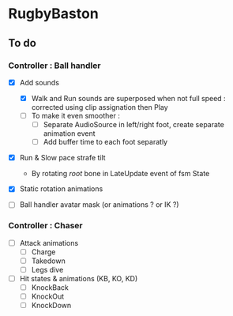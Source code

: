 # RugbyBaston

## To do

### Controller : Ball handler

*   [x] Add sounds
    *   [x] Walk and Run sounds are superposed when not full speed : corrected using clip assignation then Play
    *   [ ] To make it even smoother :
        *   [ ] Separate AudioSource in left/right foot, create separate animation event
        *   [ ] Add buffer time to each foot separatly

*   [x] Run & Slow pace strafe tilt
    *   By rotating *root* bone in LateUpdate event of fsm State

*   [x] Static rotation animations
*   [ ] Ball handler avatar mask (or animations ? or IK ?)

### Controller : Chaser

*   [ ] Attack animations
    *   [ ] Charge
    *   [ ] Takedown
    *   [ ] Legs dive
*   [ ] Hit states & animations (KB, KO, KD)
    *   [ ] KnockBack
    *   [ ] KnockOut
    *   [ ] KnockDown
